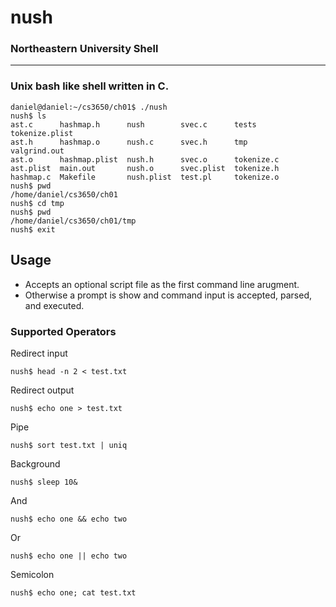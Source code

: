 <h1> nush </h1>

### Northeastern University Shell

<hr>

<h3> Unix bash like shell written in C. </h3>

```
daniel@daniel:~/cs3650/ch01$ ./nush
nush$ ls
ast.c      hashmap.h      nush        svec.c      tests       tokenize.plist
ast.h      hashmap.o      nush.c      svec.h      tmp         valgrind.out
ast.o      hashmap.plist  nush.h      svec.o      tokenize.c
ast.plist  main.out       nush.o      svec.plist  tokenize.h
hashmap.c  Makefile       nush.plist  test.pl     tokenize.o
nush$ pwd
/home/daniel/cs3650/ch01
nush$ cd tmp
nush$ pwd
/home/daniel/cs3650/ch01/tmp
nush$ exit
```

## Usage

- Accepts an optional script file as the first command line arugment.
- Otherwise a prompt is show and command input is accepted, parsed, and executed.

### Supported Operators
Redirect input
```
nush$ head -n 2 < test.txt
```

Redirect output
```
nush$ echo one > test.txt
```

Pipe
```
nush$ sort test.txt | uniq
```

Background
```
nush$ sleep 10&
```

And
```
nush$ echo one && echo two
```

Or
```
nush$ echo one || echo two
```

Semicolon
```
nush$ echo one; cat test.txt
```
